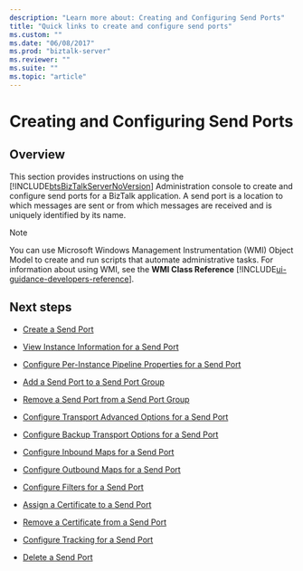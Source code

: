 ```yaml
---
description: "Learn more about: Creating and Configuring Send Ports"
title: "Quick links to create and configure send ports"
ms.custom: ""
ms.date: "06/08/2017"
ms.prod: "biztalk-server"
ms.reviewer: ""
ms.suite: ""
ms.topic: "article"
---
```

# Creating and Configuring Send Ports

## Overview
This section provides instructions on using the [!INCLUDE[btsBizTalkServerNoVersion](../includes/btsbiztalkservernoversion-md.md)] Administration console to create and configure send ports for a BizTalk application. A send port is a location to which messages are sent or from which messages are received and is uniquely identified by its name.  
  
> [!NOTE]
>  You can use Microsoft Windows Management Instrumentation (WMI) Object Model to create and run scripts that automate administrative tasks. For information about using WMI, see the **WMI Class Reference** [!INCLUDE[ui-guidance-developers-reference](../includes/ui-guidance-developers-reference.md)].
  
## Next steps
  
-   [Create a Send Port](../core/how-to-create-a-send-port2.md)  
  
-   [View Instance Information for a Send Port](../core/how-to-view-instance-information-for-a-send-port.md)  
  
-   [Configure Per-Instance Pipeline Properties for a Send Port](../core/how-to-configure-per-instance-pipeline-properties-for-a-send-port.md)  
  
-   [Add a Send Port to a Send Port Group](../core/how-to-add-a-send-port-to-a-send-port-group.md)  
  
-   [Remove a Send Port from a Send Port Group](../core/how-to-remove-a-send-port-from-a-send-port-group.md)  
  
-   [Configure Transport Advanced Options for a Send Port](../core/how-to-configure-transport-advanced-options-for-a-send-port.md)  
  
-   [Configure Backup Transport Options for a Send Port](../core/how-to-configure-backup-transport-options-for-a-send-port.md)  
  
-   [Configure Inbound Maps for a Send Port](../core/how-to-configure-inbound-maps-for-a-send-port.md)  
  
-   [Configure Outbound Maps for a Send Port](../core/how-to-configure-outbound-maps-for-a-send-port.md)  
  
-   [Configure Filters for a Send Port](../core/how-to-configure-filters-for-a-send-port.md)  
  
-   [Assign a Certificate to a Send Port](../core/how-to-assign-a-certificate-to-a-send-port.md)  
  
-   [Remove a Certificate from a Send Port](../core/how-to-remove-a-certificate-from-a-send-port.md)  
  
-   [Configure Tracking for a Send Port](../core/how-to-configure-tracking-for-a-send-port.md)  
  
-   [Delete a Send Port](../core/how-to-delete-a-send-port.md)
